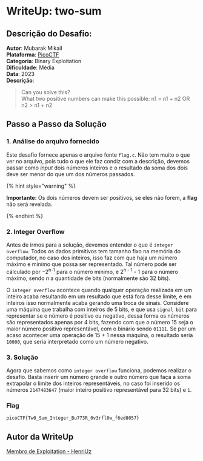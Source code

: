 # WriteUp: two-sum
## Descrição do Desafio:
**Autor**: Mubarak Mikail \
**Plataforma**: [PicoCTF](https://play.picoctf.org/practice/challenge/382?category=6&page=1) \
**Categoria**: Binary Exploitation \
**Dificuldade**: Média \
**Data**: 2023 \
**Descrição**:
> Can you solve this? \
> What two positive numbers can make this possible: n1 > n1 + n2 OR n2 > n1 + n2
## Passo a Passo da Solução
### 1. Análise do arquivo fornecido
Este desafio fornece apenas o arquivo fonte `flag.c`. Não tem muito o que ver no arquivo, pois tudo o que ele faz condiz com a descrição, devemos passar como *input* dois números inteiros e o resultado da soma dos dois deve ser menor do que um dos números passados.

{% hint style="warning" %}

**Importante:** Os dois números devem ser positivos, se eles não forem, a **flag** não será revelada.

{% endhint %}

### 2. Integer Overflow
Antes de irmos para a solução, devemos entender o que é `integer overflow`. Todos os dados primitivos tem tamanho fixo na memória do computador, no caso dos inteiros, isso faz com que haja um número máximo e mínimo que possa ser representado. Tal número pode ser cálculado por −2<sup>n-1</sup> para o número mínimo, e 2<sup>n - 1</sup> - 1 para o número máximo, sendo *n* a quantidade de bits (normalmente são 32 bits).

O `integer overflow` acontece quando qualquer operação realizada em um inteiro acaba resultando em um resultado que está fora desse limite, e em inteiros isso normalmente acaba gerando uma troca de sinais. Considere uma máquina que trabalha com inteiros de 5 bits, e que usa `signal bit` para representar se o número é positivo ou negativo, dessa forma os números são representados apenas por 4 bits, fazendo com que o número 15 seja o maior número positivo representável, com o binário sendo `01111`. Se por um acaso acontecer uma operação de 15 + 1 nessa máquina, o resultado seria `10000`, que seria interpretado como um número negativo.

### 3. Solução
Agora que sabemos como `integer overflow` funciona, podemos realizar o desafio. Basta inserir um número grande e outro número que faça a soma extrapolar o limite dos inteiros representáveis, no caso foi inserido os números `2147483647` (maior inteiro positivo representável para 32 bits) e `1`.

### Flag
`picoCTF{Tw0_Sum_Integer_Bu773R_0v3rfl0w_f6ed8057}`

## Autor da WriteUp
[Membro de Exploitation - HenriUz](https://github.com/HenriUz)
 
